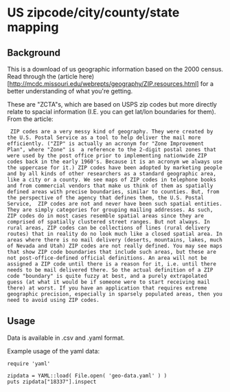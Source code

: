 # US zipcode/city/county/state mapping

## Background

This is a download of us geographic information based on the 2000 census. Read through the (article here)[http://mcdc.missouri.edu/webrepts/geography/ZIP.resources.html] for a better understanding of what you're getting. 

These are "ZCTA"s, which are based on USPS zip codes but more directly relate to spacial information (I.E. you can get lat/lon boundaries for them). From the article: 

     ZIP codes are a very messy kind of geography. They were created by the U.S. Postal Service as a tool to help deliver the mail more efficiently. ("ZIP" is actually an acronym for "Zone Improvement Plan", where "Zone" is  a reference to the 2-digit postal zones that were used by the post office prior to implementing nationwide ZIP codes back in the early 1960's. Because it is an acronym we always use the uppercase for it.) ZIP codes have been adopted by marketing people and by all kinds of other researchers as a standard geographic area, like a city or a county. We see maps of ZIP codes in telephone books and from commercial vendors that make us think of them as spatially defined areas with precise boundaries, similar to counties. But, from the perspective of the agency that defines them, the U.S. Postal Service,  ZIP codes are not and never have been such spatial entities. They are simply categories for grouping mailing addresses. As such, ZIP codes do in most cases resemble spatial areas since they are comprised of spatially clustered street ranges. But not always. In rural areas, ZIP codes can be collections of lines (rural delivery routes) that in reality do no look much like a closed spatial area. In areas where there is no mail delivery (deserts, mountains, lakes, much of Nevada and Utah) ZIP codes are not really defined. You may see maps that show ZIP code boundaries that include such areas, but these are not post-office-defined official definitions. An area will not be assigned a ZIP code until there is a reason for it, i.e. until there needs to be mail delivered there. So the actual definition of a ZIP code "boundary" is quite fuzzy at best, and a purely extrapolated guess (at what it would be if someone were to start receiving mail there) at worst. If you have an application that requires extreme geographic precision, especially in sparsely populated areas, then you need to avoid using ZIP codes.

## Usage

Data is available in .csv and .yaml format.

Example usage of the yaml data:

    require 'yaml'

    zipdata = YAML::load( File.open( 'geo-data.yaml' ) )
    puts zipdata["18337"].inspect

